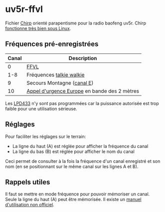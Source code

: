 # uv5r-ffvl

Fichier [Chirp](https://chirp.danplanet.com/projects/chirp/wiki/Home) orienté parapentisme pour la radio baofeng uv5r. Chirp [fonctionne très bien sous Linux](https://chirp.danplanet.com/projects/chirp/wiki/Running_Under_Linux).

## Fréquences pré-enregistrées

| Canal   | Description                                                                                                    |
|---------|----------------------------------------------------------------------------------------------------------------|
| 0       | [FFVL](http://pmr446.free.fr/index_vol-libre.htm)                                                              |
| 1-8     | Fréquences [talkie walkie](https://fr.wikipedia.org/wiki/PMR446)                                               |
| 9       | Secours Montagne ([canal E](https://fr.wikipedia.org/wiki/Canal_E_(VHF)))                                      |
| 10      | [Appel d'urgence Europe](https://en.wikipedia.org/wiki/International_distress_frequency) en bande des 2 mètres |

Les [LPD433](https://fr.wikipedia.org/wiki/LPD433) n'y sont pas programmées car la puissance autorisée est trop faible pour une utilisation sérieuse.

## Réglages

Pour faciliter les réglages sur le terrain:

* La ligne du haut (A) est réglée pour afficher la fréquence du canal
* La ligne du bas (B) est réglée pour afficher le nom du canal

Ceci permet de consulter à la fois la fréquence d'un canal enregistré et son nom (en se positionnant sur le même canal sur les lignes A et B).

## Rappels utiles

Il faut se mettre en mode fréquence pour pouvoir mémoriser un canal. Seule la ligne du haut (A) peut être mémorisée.
Il existe un [manuel d'utilisation non officiel](https://radiodoc.github.io/uv-5r/).
